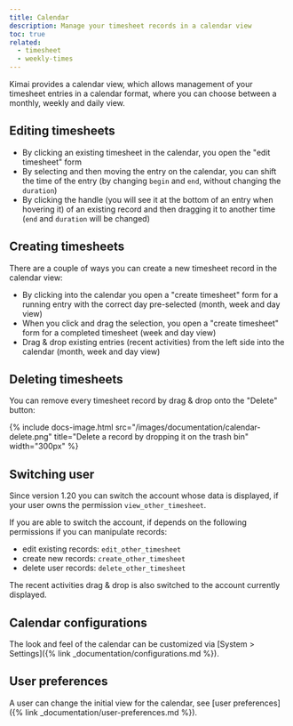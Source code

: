 ```yaml
---
title: Calendar
description: Manage your timesheet records in a calendar view
toc: true
related:
  - timesheet
  - weekly-times
---
```


Kimai provides a calendar view, which allows management of your timesheet entries in a calendar format, where you 
can choose between a monthly, weekly and daily view.

## Editing timesheets

- By clicking an existing timesheet in the calendar, you open the "edit timesheet" form
- By selecting and then moving the entry on the calendar, you can shift the time of the entry (by changing `begin` and `end`, without changing the `duration`)
- By clicking the handle (you will see it at the bottom of an entry when hovering it) of an existing record and then dragging it to another time (`end` and `duration` will be changed)  

## Creating timesheets

There are a couple of ways you can create a new timesheet record in the calendar view:

- By clicking into the calendar you open a "create timesheet" form for a running entry with the correct day pre-selected (month, week and day view)
- When you click and drag the selection, you open a "create timesheet" form for a completed timesheet (week and day view)
- Drag & drop existing entries (recent activities) from the left side into the calendar (month, week and day view)

## Deleting timesheets

You can remove every timesheet record by drag & drop onto the "Delete" button:

{% include docs-image.html src="/images/documentation/calendar-delete.png" title="Delete a record by dropping it on the trash bin" width="300px" %}

## Switching user

Since version 1.20 you can switch the account whose data is displayed, if your user owns the permission `view_other_timesheet`.

If you are able to switch the account, if depends on the following permissions if you can manipulate records:
- edit existing records: `edit_other_timesheet`
- create new records: `create_other_timesheet`
- delete user records: `delete_other_timesheet`

The recent activities drag & drop is also switched to the account currently displayed.

## Calendar configurations

The look and feel of the calendar can be customized via [System > Settings]({% link _documentation/configurations.md %}).

## User preferences

A user can change the initial view for the calendar, see [user preferences]({% link _documentation/user-preferences.md %}).
